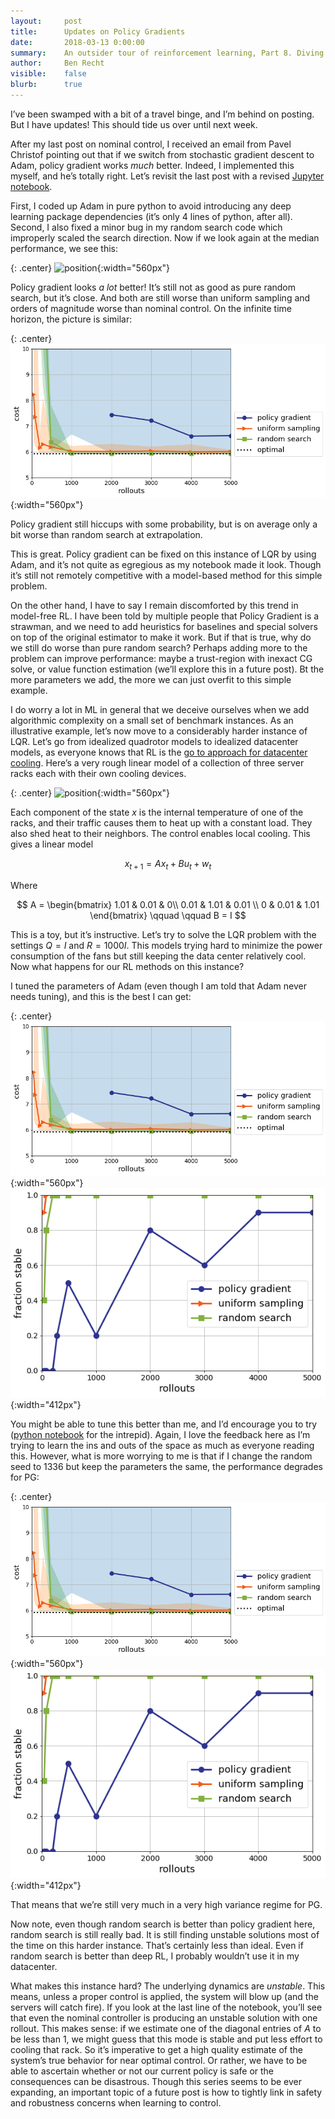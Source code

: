 ```yaml
---
layout:     post
title:      Updates on Policy Gradients
date:       2018-03-13 0:00:00
summary:    An outsider tour of reinforcement learning, Part 8. Diving more into the trouble with model free methods for LQR.
author:     Ben Recht
visible:    false
blurb: 		true
---
```


I’ve been swamped with a bit of a travel binge, and I’m behind on posting. But I have updates! This should tide us over until next week.

After my last post on nominal control, I received an email from Pavel Christof pointing out that if we switch from stochastic gradient descent to Adam, policy gradient works _much_ better. Indeed, I implemented this myself, and he’s totally right. Let’s revisit the last post with a revised [Jupyter notebook](lqr_policy_comparisons.ipynb).

First, I coded up Adam in pure python to avoid introducing any deep learning package dependencies (it’s only 4 lines of python, after all). Second, I also fixed a minor bug in my random search code which improperly scaled the search direction. Now if we look again at the median performance, we see this:

{: .center}
![position](/assets/rl/policies/cost_finite_err_bars_updated.png){:width="560px"}

Policy gradient looks _a lot_ better! It’s still not as good as pure random search, but it’s close. And both are still worse than uniform sampling and orders of magnitude worse than nominal control.  On the infinite time horizon, the picture is similar:

{: .center}
![position](/assets/rl/policies/cost_infinite.png){:width="560px"}

Policy gradient still hiccups with some probability, but is on average only a bit worse than random search at extrapolation.

This is great. Policy gradient can be fixed on this instance of LQR by using Adam, and it’s not quite as egregious as my notebook made it look. Though it’s still not remotely competitive with a model-based method for this simple problem.

On the other hand, I have to say I remain discomforted by this trend in model-free RL. I have been told by multiple people that Policy Gradient is a strawman, and we need to add heuristics for baselines and special solvers on top of the original estimator to make it work.  But if that is true, why do we still do worse than pure random search? Perhaps adding more to the problem can improve performance: maybe a trust-region with inexact CG solve, or value function estimation (we’ll explore this in a future post). Bt the more parameters we add, the more we can just overfit to this simple example.  

I do worry a lot in ML in general that we deceive ourselves when we add algorithmic complexity on a small set of benchmark instances. As an illustrative example, let’s now move to a considerably harder instance of LQR. Let’s go from idealized quadrotor models to idealized datacenter models, as everyone knows that RL is the [go to approach for datacenter cooling](xxx). Here’s a very rough linear model of a collection of three server racks each with their own cooling devices.  

{: .center}
![position](/assets/rl/datacenter_schematic.png){:width="560px"}

Each component of the state $x$ is the internal temperature of one of the racks, and their traffic causes them to heat up with a constant load.  They also shed heat to their neighbors. The control enables local cooling. This gives a linear model

$$
x_{t+1} = Ax_t + Bu_t+w_t
$$

Where

$$
A = \begin{bmatrix} 1.01 & 0.01 & 0\\ 0.01 & 1.01 & 0.01 \\ 0 & 0.01 & 1.01 \end{bmatrix}
\qquad \qquad B = I
$$

This is a toy, but it’s instructive. Let’s try to solve the LQR problem with the settings $Q = I$ and $R= 1000 I$. This models trying hard to minimize the power consumption of the fans but still keeping the data center relatively cool. Now what happens for our RL methods on this instance?

I tuned the parameters of Adam (even though I am told that Adam never needs tuning), and this is the best I can get:

{: .center}
![position](/assets/rl/policies/cost_infinite.png){:width="560px"}
![position](/assets/rl/policies/stabilizing.png){:width="412px"}

You might be able to tune this better than me, and I’d encourage you to try ([python notebook](xxx) for the intrepid).  Again, I love the feedback here as I’m trying to learn the ins and outs of the space as much as everyone reading this. However, what is more worrying to me is that if I change the random seed to 1336 but keep the parameters the same, the performance degrades for PG:

{: .center}
![position](/assets/rl/policies/cost_infinite.png){:width="560px"}
![position](/assets/rl/policies/stabilizing.png){:width="412px"}

That means that we’re still very much in a very high variance regime for PG.

Now note, even though random search is better than policy gradient here, random search is still really bad. It is still finding unstable solutions most of the time on this harder instance. That’s certainly less than ideal. Even if random search is better than deep RL, I probably wouldn’t use it in my datacenter.

What makes this instance hard? The underlying dynamics are _unstable_. This means, unless a proper control is applied, the system will blow up (and the servers will catch fire). If you look at the last line of the notebook, you’ll see that even the nominal controller is producing an unstable solution with one rollout. This makes sense: if we estimate one of the diagonal entries of $A$ to be less than $1$, we might guess that this mode is stable and put less effort to cooling that rack. So it’s imperative to get a high quality estimate of the system’s true behavior for near optimal control. Or rather, we have to be able to ascertain whether or not our current policy is safe or the consequences can be disastrous. Though this series seems to be ever expanding, an important topic of a future post is how to tightly link in safety and robustness concerns when learning to control.

